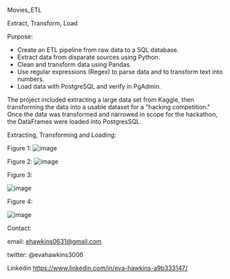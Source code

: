 Movies_ETL


Extract, Transform, Load

Purpose:


* Create an ETL pipeline from raw data to a SQL database.
* Extract data from disparate sources using Python.
* Clean and transform data using Pandas.
* Use regular expressions (Regex) to parse data and to transform text into numbers.
* Load data with PostgreSQL and verify in PgAdmin.


The project included extracting a large data set from Kaggle, then transforming the data into a usable dataset for a "hacking competition." Once the data was transformed and narrowed in scope for the hackathon, the DataFrames were loaded into PostgresSQL.



Extracting, Transforming and Loading:

Figure 1:
![image](https://user-images.githubusercontent.com/101227930/184529771-c516292e-9eb7-4339-aea3-f38d55178775.png)


Figure 2:
![image](https://user-images.githubusercontent.com/101227930/184529787-1dfdd932-7d65-4b3a-9df4-07c174c4172b.png)


Figure 3:

![image](https://user-images.githubusercontent.com/101227930/184529800-4052ca9a-343f-4a1b-a43b-78fa36314c0f.png)

Figure 4:

![image](https://user-images.githubusercontent.com/101227930/184529805-78893ee2-cf95-4f40-9ef3-e85af03b9761.png)



Contact:

email: ehawkins0631@gmail.com

twitter: @evahawkins3006

Linkedin https://www.linkedin.com/in/eva-hawkins-a9b333147/
